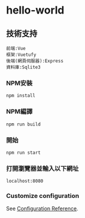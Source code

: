 # hello-world

## 技術支持
```
前端:Vue
框架:Vuetufy
後端(網頁伺服器):Express
資料庫:Sqlite3
```

### NPM安裝
```
npm install
```

### NPM編譯
```
npm run build
```

### 開始
```
npm run start
```
### 打開瀏覽器並輸入以下網址
```
localhost:8080
```



### Customize configuration
See [Configuration Reference](https://cli.vuejs.org/config/).
